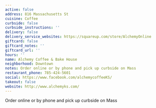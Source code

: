 ```yaml
---
active: false
address: 816 Massachusetts St
cuisine: Coffee
curbside: false
curbside_instructions: ''
delivery: false
delivery_service_websites: https://squareup.com/store/AlchemyOnline
giftcard: false
giftcard_notes: ''
giftcard_url: ''
hours: ''
name: Alchemy Coffee & Bake House
neighborhood: Downtown
notes: Order online or by phone and pick up curbside on Mass
restaurant_phone: 785-424-5601
social: https://www.facebook.com/alchemycoffeeKS/
takeout: false
website: http://www.alchemyks.com/
---
```


Order online or by phone and pick up curbside on Mass